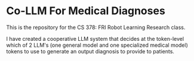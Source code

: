 # Co-LLM For Medical Diagnoses 

This is the repository for the CS 378: FRI Robot Learning Research class.

I have created a cooperative LLM system that decides at the token-level which of 2 LLM's (one general model and one specialized medical model) tokens to use to generate an output diagnosis to provide to patients.